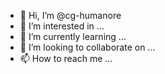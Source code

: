 - 👋 Hi, I’m @cg-humanore
- 👀 I’m interested in ...
- 🌱 I’m currently learning ...
- 💞️ I’m looking to collaborate on ...
- 📫 How to reach me ...

<!---
cg-humanore/cg-humanore is a ✨ special ✨ repository because its `README.md` (this file) appears on your GitHub profile.
You can click the Preview link to take a look at your changes.
--->
